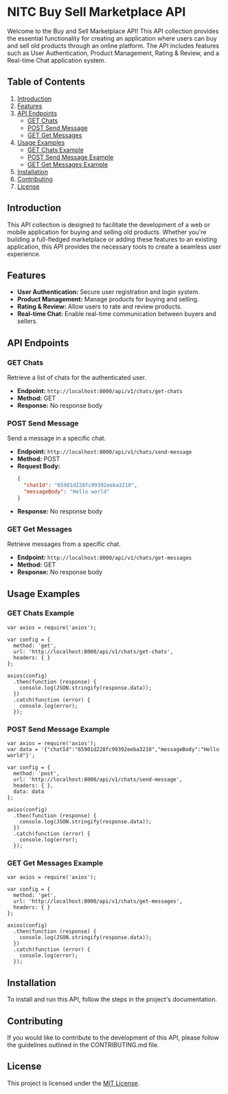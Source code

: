 # NITC Buy Sell Marketplace API

Welcome to the Buy and Sell Marketplace API! This API collection provides the essential functionality for creating an application where users can buy and sell old products through an online platform. The API includes features such as User Authentication, Product Management, Rating & Review, and a Real-time Chat application system.

## Table of Contents

1. [Introduction](#introduction)
2. [Features](#features)
3. [API Endpoints](#api-endpoints)
   - [GET Chats](#get-chats)
   - [POST Send Message](#post-send-message)
   - [GET Get Messages](#get-get-messages)
4. [Usage Examples](#usage-examples)
   - [GET Chats Example](#get-chats-example)
   - [POST Send Message Example](#post-send-message-example)
   - [GET Get Messages Example](#get-get-messages-example)
5. [Installation](#installation)
6. [Contributing](#contributing)
7. [License](#license)

## Introduction

This API collection is designed to facilitate the development of a web or mobile application for buying and selling old products. Whether you're building a full-fledged marketplace or adding these features to an existing application, this API provides the necessary tools to create a seamless user experience.

## Features

- **User Authentication:** Secure user registration and login system.
- **Product Management:** Manage products for buying and selling.
- **Rating & Review:** Allow users to rate and review products.
- **Real-time Chat:** Enable real-time communication between buyers and sellers.

## API Endpoints

### GET Chats

Retrieve a list of chats for the authenticated user.

- **Endpoint:** `http://localhost:8000/api/v1/chats/get-chats`
- **Method:** GET
- **Response:** No response body

### POST Send Message

Send a message in a specific chat.

- **Endpoint:** `http://localhost:8000/api/v1/chats/send-message`
- **Method:** POST
- **Request Body:**
  ```json
  {
    "chatId": "65901d228fc99392eeba3210",
    "messageBody": "Hello world"
  }
  ```
- **Response:** No response body

### GET Get Messages

Retrieve messages from a specific chat.

- **Endpoint:** `http://localhost:8000/api/v1/chats/get-messages`
- **Method:** GET
- **Response:** No response body

## Usage Examples

### GET Chats Example

```nodejs
var axios = require('axios');

var config = {
  method: 'get',
  url: 'http://localhost:8000/api/v1/chats/get-chats',
  headers: { }
};

axios(config)
  .then(function (response) {
    console.log(JSON.stringify(response.data));
  })
  .catch(function (error) {
    console.log(error);
  });
```

### POST Send Message Example

```nodejs
var axios = require('axios');
var data = '{"chatId":"65901d228fc99392eeba3210","messageBody":"Hello world"}';

var config = {
  method: 'post',
  url: 'http://localhost:8000/api/v1/chats/send-message',
  headers: { },
  data: data
};

axios(config)
  .then(function (response) {
    console.log(JSON.stringify(response.data));
  })
  .catch(function (error) {
    console.log(error);
  });
```

### GET Get Messages Example

```nodejs
var axios = require('axios');

var config = {
  method: 'get',
  url: 'http://localhost:8000/api/v1/chats/get-messages',
  headers: { }
};

axios(config)
  .then(function (response) {
    console.log(JSON.stringify(response.data));
  })
  .catch(function (error) {
    console.log(error);
  });
```

## Installation

To install and run this API, follow the steps in the project's documentation.

## Contributing

If you would like to contribute to the development of this API, please follow the guidelines outlined in the CONTRIBUTING.md file.

## License

This project is licensed under the [MIT License](LICENSE).